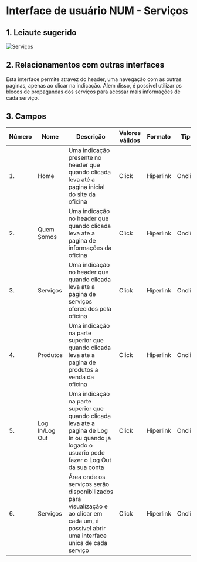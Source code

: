 # Interface de usuário NUM - Serviços

## 1. Leiaute sugerido

![Serviços](leiaute/Serviços.png)

## 2. Relacionamentos com outras interfaces

Esta interface permite atravez do header, uma navegação com as outras paginas, apenas ao clicar na indicação. 
Alem disso, é possivel utilizar os blocos de propagandas dos serviços para acessar mais informações de cada serviço.

## 3. Campos

| **Número** | **Nome** | **Descrição** | **Valores válidos** | **Formato** | **Tipo** | **Restrições** |
| --- | --- | --- | --- | --- | --- | --- |
|1. | Home | Uma indicação presente no header que quando clicada leva até a pagina inicial do site da oficina | Click | Hiperlink | Onclick | --não possui-- |
|2. | Quem Somos | Uma indicação no header que quando clicada leva ate a pagina de informações da oficina | Click | Hiperlink | Onclick | --não possui-- |
|3. | Serviços | Uma indicação no header que quando clicada leva ate a pagina de serviços oferecidos pela oficina | Click | Hiperlink | Onclick | --não possui-- |
|4. | Produtos | Uma indicação na parte superior que quando clicada leva ate a pagina de produtos a venda da oficina | Click | Hiperlink | Onclick | --não possui-- |
|5. | Log In/Log Out | Uma indicação na parte superior que quando clicada leva ate a pagina de Log In ou quando ja logado o usuario pode fazer o Log Out da sua conta | Click | Hiperlink | Onclick | --não possui-- |
|6. | Serviços | Área onde os serviços serão disponibilizados para visualização e ao clicar em cada um, é possivel abrir uma interface unica de cada serviço | Click | Hiperlink | Onclick | --ão possui-- |

